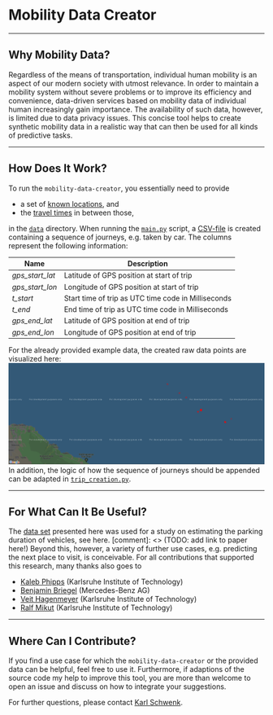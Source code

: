 # Mobility Data Creator 

------
## Why Mobility Data?
Regardless of the means of transportation, 
individual human mobility is an aspect of our modern society with utmost relevance.
In order to maintain a mobility system without severe problems or to improve its efficiency and convenience, 
data-driven services based on mobility data of individual human increasingly gain importance.
The availability of such data, however, is limited due to data privacy issues.
This concise tool helps to create synthetic mobility data in a realistic way 
that can then be used for all kinds of predictive tasks.  

-----------
## How Does It Work?
To run the `mobility-data-creator`, you essentially need to provide

- a set of [known locations](data/known_locations.json), and
- the [travel times](data/travel_times.json) in between those,

in the [`data`](data) directory. 
When running the [`main.py`](main.py) script, a [CSV-file](data/synthetic_trip_data.csv) 
is created containing a sequence of journeys, e.g. taken by car.
The columns represent the following information:

|Name    |Description|
|---------------|---------------------------------------------|
|_gps_start_lat_|    Latitude of GPS position at start of trip|
|_gps_start_lon_|    Longitude of GPS position at start of trip|
|_t_start_|          Start time of trip as UTC time code in Milliseconds|
|_t_end_|            End time of trip as UTC time code in Milliseconds|
|_gps_end_lat_|      Latitude of GPS position at end of trip|
|_gps_end_lon_|      Longitude of GPS position at end of trip|

For the already provided example data, the created raw data points are visualized here:
![](data/raw_mobility_data.PNG)
In addition, the logic of how the sequence of journeys should be appended can be 
adapted in [`trip_creation.py`](trip_creation.py).

---------
## For What Can It Be Useful?
The [data set](data/synthetic_trip_data.csv) presented here was used for a study on 
estimating the parking duration of vehicles, see here.
[comment]: <> (TODO: add link to paper here!)
Beyond this, however, a variety of further use cases, e.g. predicting the next place to visit, is conceivable.
For all contributions that supported this research, many thanks also goes to

- [Kaleb Phipps]() (Karlsruhe Institute of Technology)
- [Benjamin Briegel]() (Mercedes-Benz AG)
- [Veit Hagenmeyer]() (Karlsruhe Institute of Technology)
- [Ralf Mikut]() (Karlsruhe Institute of Technology)

---------
## Where Can I Contribute?
If you find a use case for which the `mobility-data-creator` or the provided data can be helpful, 
feel free to use it.
Furthermore, if adaptions of the source code my help to improve this tool, 
you are more than welcome to open an issue and discuss on how to integrate your suggestions. 

For further questions, please contact [Karl Schwenk](https://github.com/KarlSchwenk).
